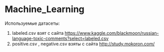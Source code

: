 # Machine_Learning

Используемые датасеты:
1. labeled.csv взят с сайта https://www.kaggle.com/blackmoon/russian-language-toxic-comments?select=labeled.csv
2. positive.csv , negative.csv взяты с сайта http://study.mokoron.com/ 


